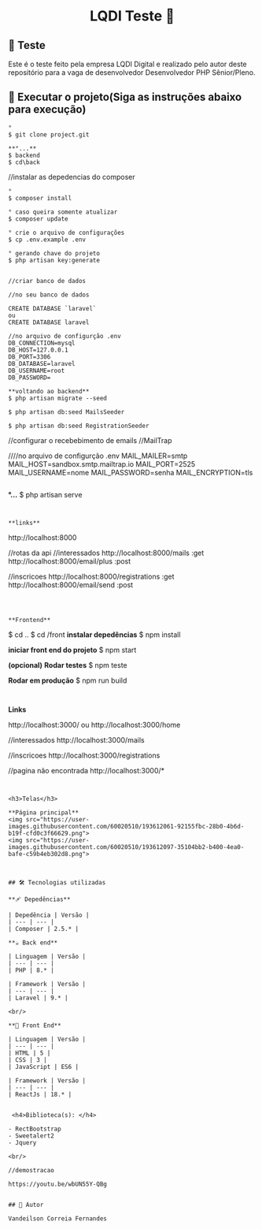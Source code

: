 <h1 align="center"> 
	 LQDI Teste 🚀  
</h1>


## :hammer: Teste

 Este é o teste feito pela empresa LQDI Digital e realizado pelo autor deste repositório para a vaga de
 desenvolvedor Desenvolvedor PHP Sênior/Pleno.
  
## 🚗 Executar o projeto(Siga as instruções abaixo para execução)

```
°
$ git clone project.git

**°...**
$ backend 
$ cd\back
```


//instalar as depedencias do composer

```
°
$ composer install

° caso queira somente atualizar
$ composer update

° crie o arquivo de configurações
$ cp .env.example .env

° gerando chave do projeto
$ php artisan key:generate
```


```

//criar banco de dados

//no seu banco de dados

CREATE DATABASE `laravel`
ou
CREATE DATABASE laravel
```
```
//no arquivo de configurção .env
DB_CONNECTION=mysql
DB_HOST=127.0.0.1
DB_PORT=3306
DB_DATABASE=laravel
DB_USERNAME=root
DB_PASSWORD=
```


```
**voltando ao backend**
$ php artisan migrate --seed

$ php artisan db:seed MailsSeeder

$ php artisan db:seed RegistrationSeeder

```

//configurar o recebebimento de emails 
//MailTrap 

////no arquivo de configurção .env
MAIL_MAILER=smtp
MAIL_HOST=sandbox.smtp.mailtrap.io
MAIL_PORT=2525
MAIL_USERNAME=nome
MAIL_PASSWORD=senha
MAIL_ENCRYPTION=tls
```

```
**°...**
$ php artisan serve

```


**links**

```
http://localhost:8000

//rotas da api 
//interessados
http://localhost:8000/mails :get
http://localhost:8000/email/plus :post

//inscricoes
http://localhost:8000/registrations :get
http://localhost:8000/email/send :post
```



**Frontend**
```
$ cd ..
$ cd /front
**instalar depedências**
$ npm install

**iniciar front end do projeto**
$ npm start

**(opcional)**
**Rodar testes**
$ npm teste

**Rodar em produção**
$ npm run build
```


```

**Links**

http://localhost:3000/
ou
http://localhost:3000/home

//interessados
http://localhost:3000/mails

//inscricoes
http://localhost:3000/registrations


//pagina não encontrada
http://localhost:3000/*

```


<h3>Telas</h3>

**Página principal**
<img src="https://user-images.githubusercontent.com/60020510/193612061-92155fbc-28b0-4b6d-b19f-cfd0c3f66629.png">
<img src="https://user-images.githubusercontent.com/60020510/193612097-35104bb2-b400-4ea0-bafe-c59b4eb302d8.png">



## 🛠️ Tecnologias utilizadas

**🩹 Depedências**

| Depedência | Versão |
| --- | --- |
| Composer | 2.5.* |

**☕ Back end**

| Linguagem | Versão |
| --- | --- |
| PHP | 8.* |

| Framework | Versão |
| --- | --- |
| Laravel | 9.* |

<br/>

**🎨 Front End**

| Linguagem | Versão |
| --- | --- |
| HTML | 5 |
| CSS | 3 |
| JavaScript | ES6 |

| Framework | Versão |
| --- | --- |
| ReactJs | 18.* |


 <h4>Biblioteca(s): </h4>
 
- RectBootstrap
- Sweetalert2
- Jquery

<br/>

//demostracao

https://youtu.be/wbUN55Y-QBg


## 🙂 Autor

Vandeilson Correia Fernandes